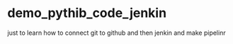 # demo_pythib_code_jenkin
just to learn how to connect git to github and then jenkin and make pipelinr
